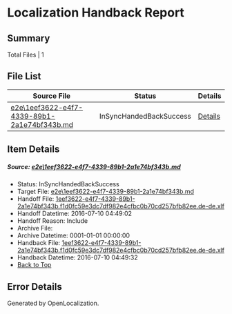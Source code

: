 # <a name='report-top'></a> Localization Handback Report

## Summary
 Total Files | 1

## File List
 Source File | Status | Details 
 ----------- | ------ | ------- 
 [e2e\1eef3622-e4f7-4339-89b1-2a1e74bf343b.md](https://github.com/OpenLocalizationTestOrg/oltest/blob/c0bba8dc8b97345ffa9974bddeb16fe367996c07/e2e/1eef3622-e4f7-4339-89b1-2a1e74bf343b.md) | InSyncHandedBackSuccess | [Details](#020bafcb99eff7aba58ef08bbeebb959037342962)

## Item Details
##### <a name='020bafcb99eff7aba58ef08bbeebb959037342962'></a> Source: [e2e\1eef3622-e4f7-4339-89b1-2a1e74bf343b.md](https://github.com/OpenLocalizationTestOrg/oltest/blob/c0bba8dc8b97345ffa9974bddeb16fe367996c07/e2e/1eef3622-e4f7-4339-89b1-2a1e74bf343b.md)
* Status: InSyncHandedBackSuccess
* Target File: [e2e\1eef3622-e4f7-4339-89b1-2a1e74bf343b.md](https://github.com/OpenLocalizationTestOrg/oltest-dede-fly/blob/58e3b29af68831d82de25e3b356abfc80a68399e/e2e/1eef3622-e4f7-4339-89b1-2a1e74bf343b.md)
* Handoff File: [1eef3622-e4f7-4339-89b1-2a1e74bf343b.f1d0fc59e3dc7df982e4cfbc0b70cd257bfb82ee.de-de.xlf](https://github.com/OpenLocalizationTestOrg/olhandoff-e2e/blob/7cf2bd9f21920ebe7f1f26d3d833f775bddbb307/ol-handoff/OpenLocalizationTestOrg/oltest-dede-fly/ci/ht/1eef3622-e4f7-4339-89b1-2a1e74bf343b.f1d0fc59e3dc7df982e4cfbc0b70cd257bfb82ee.de-de.xlf)
* Handoff Datetime: 2016-07-10 04:49:02
* Handoff Reason: Include
* Archive File: 
* Archive Datetime: 0001-01-01 00:00:00
* Handback File: [1eef3622-e4f7-4339-89b1-2a1e74bf343b.f1d0fc59e3dc7df982e4cfbc0b70cd257bfb82ee.de-de.xlf](https://github.com/OpenLocalizationTestOrg/olhandback-e2e/blob/657cf7bedec0e22c4ca9499f919eb24684c35f7c/ol-handback/OpenLocalizationTestOrg/oltest-dede-fly/ci/ht/1eef3622-e4f7-4339-89b1-2a1e74bf343b.f1d0fc59e3dc7df982e4cfbc0b70cd257bfb82ee.de-de.xlf)
* Handback Datetime: 2016-07-10 04:49:32
* [Back to Top](#report-top)


## Error Details

Generated by OpenLocalization.

